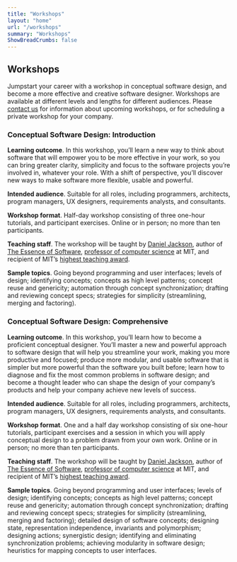 ```yaml
---
title: "Workshops"
layout: "home"
url: "/workshops"
summary: "Workshops"
ShowBreadCrumbs: false
---
```

## Workshops

Jumpstart your career with a workshop in conceptual software design, and become a more effective and creative software designer. Workshops are available at different levels and lengths for different audiences. Please [contact us](mailto:dnj@mit.edu) for information about upcoming workshops, or for scheduling a private workshop for your company.

### Conceptual Software Design: Introduction

**Learning outcome**. In this workshop, you’ll learn a new way to think about software that will empower you to be more effective in your work, so you can bring greater clarity, simplicity and focus to the software projects you’re involved in, whatever your role. With a shift of perspective, you’ll discover new ways to make software more flexible, usable and powerful.

**Intended audience**. Suitable for all roles, including programmers, architects, program managers, UX designers, requirements analysts, and consultants. 

**Workshop format**. Half-day workshop consisting of  three one-hour tutorials, and participant exercises. Online or in person; no more than ten participants.

**Teaching staff**. The workshop will be taught by [Daniel Jackson](../author), author of [The Essence of Software](../buy), [professor of computer science](https://people.csail.mit.edu/dnj) at MIT, and recipient of MIT’s [highest teaching award](https://news.mit.edu/2009/macvicar-0305).

**Sample topics**. Going beyond programming and user interfaces; levels of design; identifying concepts; concepts as high level patterns; concept reuse and genericity; automation through concept synchronization; drafting and reviewing concept specs; strategies for simplicity (streamlining, merging and factoring).

### Conceptual Software Design: Comprehensive

**Learning outcome**. In this workshop, you’ll learn how to become a proficient conceptual designer. You’ll master a new and powerful approach to software design that will help you streamline your work, making you more productive and focused; produce more modular, and usable software that is simpler but more powerful than the software you built before; learn how to diagnose and fix the most common problems in software design; and become a thought leader who can shape the design of your company’s products and help your company achieve new levels of success.

**Intended audience**. Suitable for all roles, including programmers, architects, program managers, UX designers, requirements analysts, and consultants. 

**Workshop format**. One and a half day workshop consisting of  six one-hour tutorials, participant exercises and a session in which you will apply conceptual design to a problem drawn from your own work. Online or in person; no more than ten participants.

**Teaching staff**. The workshop will be taught by [Daniel Jackson](../author), author of [The Essence of Software](../buy), [professor of computer science](https://people.csail.mit.edu/dnj) at MIT, and recipient of MIT’s [highest teaching award](https://news.mit.edu/2009/macvicar-0305).

**Sample topics**. Going beyond programming and user interfaces; levels of design; identifying concepts; concepts as high level patterns; concept reuse and genericity; automation through concept synchronization; drafting and reviewing concept specs; strategies for simplicity (streamlining, merging and factoring); detailed design of software concepts; designing state, representation independence, invariants and polymorphism; designing actions; synergistic design; identifying and eliminating synchronization  problems; achieving modularity in software design; heuristics for mapping concepts to user interfaces. 